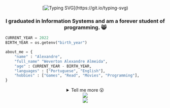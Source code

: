 <div align="center">

[![Typing SVG](https://readme-typing-svg.herokuapp.com?font=Ubuntu+Mono&size=28&duration=4000&multiline=true&width=480&height=120&lines=Hi+There!+%E2%9C%8C;Welcome+to+my+GitHub!+%F0%9F%98%B8;I'm+Alexandre%2C+nice+to+meet+you.)](https://git.io/typing-svg)

### I graduated in Information Systems and am a forever student of programming. 😸

</div>

```python
CURRENT_YEAR = 2022
BIRTH_YEAR = os.getenv("birth_year")

about_me = {
    "name" : "Alexandre",
    "full_name" "Weverton Alexandre Almeida",
    "age" : CURRENT_YEAR - BIRTH_YEAR,
    "languages" : ["Portuguese", "English"],
    "hobbies" : ["Games", "Read", "Movies", "Programming"],
}
```

<details align="center">
	<br>
	<summary>Tell me more 😮</summary>
  <div align="center">

|                                                                                                                                          - 🌱 Studying plan...                                                                                                                                          |                                                                                                                                                                                                                                                                                                                                                                                                                                                                                                                                                                                                                                                       - 💻 Tech Stack                                                                                                                                                                                                                                                                                                                                                                                                                                                                                                                                                                                                                                                       |
| :-----------------------------------------------------------------------------------------------------------------------------------------------------------------------------------------------------------------------------------------------------------------------------------------------------: | :-------------------------------------------------------------------------------------------------------------------------------------------------------------------------------------------------------------------------------------------------------------------------------------------------------------------------------------------------------------------------------------------------------------------------------------------------------------------------------------------------------------------------------------------------------------------------------------------------------------------------------------------------------------------------------------------------------------------------------------------------------------------------------------------------------------------------------------------------------------------------------------------------------------------------------------------------------------------------------------------------------------------------------------------------------------------------------------------------------------------------------------------------------------------------------------------------------------------------------------------------------------------------------------------------------------------------: |
| <img src="https://cdn.jsdelivr.net/gh/devicons/devicon/icons/typescript/typescript-plain.svg" width="30" />&nbsp;<img src="https://img.icons8.com/color/2x/nodejs.png" width="30" />&nbsp;<img src="https://cdn.jsdelivr.net/gh/devicons/devicon/icons/react/react-original-wordmark.svg" width="30" /> | <img src="https://cdn.jsdelivr.net/gh/devicons/devicon/icons/python/python-original.svg" width="30"/>&nbsp;<img src="https://cdn.jsdelivr.net/gh/devicons/devicon/icons/javascript/javascript-original.svg" width="30"/>&nbsp;<img src="https://cdn.jsdelivr.net/gh/devicons/devicon/icons/html5/html5-original.svg" width="30"/>&nbsp;<img src="https://cdn.jsdelivr.net/gh/devicons/devicon/icons/css3/css3-original.svg" width="30"/>&nbsp;<img src="https://cdn.jsdelivr.net/gh/devicons/devicon/icons/php/php-plain.svg" width="30"/>&nbsp;<img src="https://cdn.jsdelivr.net/gh/devicons/devicon/icons/git/git-original.svg" width="30"/>&nbsp;<img src="https://cdn.jsdelivr.net/gh/devicons/devicon/icons/github/github-original.svg" width="30"/>&nbsp;<img src="https://cdn.jsdelivr.net/gh/devicons/devicon/icons/bootstrap/bootstrap-original.svg" width="30"/>&nbsp;<img src="https://cdn.jsdelivr.net/gh/devicons/devicon/icons/docker/docker-original-wordmark.svg" width="30"/>&nbsp;<img src="https://img.icons8.com/nolan/2x/flask.png" width="30"/>&nbsp;<img src="https://img.icons8.com/nolan/2x/markdown.png" width="30"/>&nbsp;<img src="https://img.icons8.com/color/2x/linux.png" width="30"/>&nbsp;<img src="https://cdn.jsdelivr.net/gh/devicons/devicon/icons/rust/rust-plain.svg" width="30"/> |

|                                                                       - 🤙 Contact me                                                                       |
| :---------------------------------------------------------------------------------------------------------------------------------------------------------: |
| <a href="https://www.linkedin.com/in/alexandrea11/" target="_blank"><img src="https://img.icons8.com/cute-clipart/452/linkedin.png" width="30" /></a>&nbsp; |

  </div>
</details>

<div align="center">
  <img src="https://github-readme-stats.vercel.app/api/top-langs/?username=alexandre-a11&layout=compact&theme=github_dark"><br>
<!--   <img src="https://github-readme-stats.vercel.app/api?username=alexandre-a11&hide=stars,prs,issues,contribs&show_icons=true&theme=github_dark"><br> -->
  <img src="https://github-readme-streak-stats.herokuapp.com?user=Alexandre-A11&theme=github-dark-blue&date_format=j%20M%5B%20Y%5D&dates=58A5FE">
</div>
